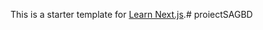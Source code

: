 This is a starter template for [Learn Next.js](https://nextjs.org/learn).#   p r o i e c t S A G B D  
 